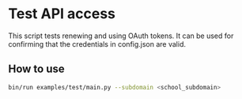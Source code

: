 # Test API access

This script tests renewing and using OAuth tokens. It can be used for confirming that the credentials in config.json are valid.

## How to use

```bash
bin/run examples/test/main.py --subdomain <school_subdomain>
```
